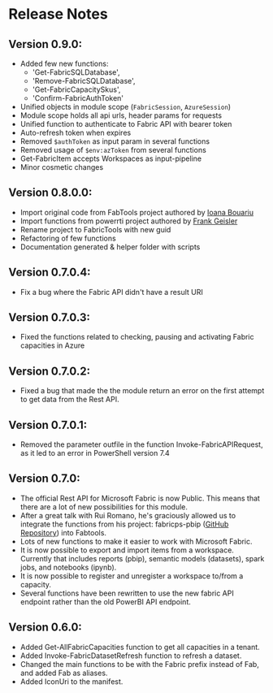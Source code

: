 # Release Notes

## Version 0.9.0:
* Added few new functions:
  - 'Get-FabricSQLDatabase',
  - 'Remove-FabricSQLDatabase',
  - 'Get-FabricCapacitySkus',
  - 'Confirm-FabricAuthToken'
* Unified objects in module scope (`FabricSession`, `AzureSession`)
* Module scope holds all api urls, header params for requests
* Unified function to authenticate to Fabric API with bearer token
* Auto-refresh token when expires
* Removed `$authToken` as input param in several functions
* Removed usage of `$env:azToken` from several functions
* Get-FabricItem accepts Workspaces as input-pipeline
* Minor cosmetic changes

## Version 0.8.0.0:
- Import original code from FabTools project authored by [Ioana Bouariu](https://github.com/Jojobit)
- Import functions from powerrti project authored by [Frank Geisler](https://github.com/Frank-Geisler)
- Rename project to FabricTools with new guid 
- Refactoring of few functions
- Documentation generated & helper folder with scripts

## Version 0.7.0.4:
- Fix a bug where the Fabric API didn't have a result URI

## Version 0.7.0.3:
- Fixed the functions related to checking, pausing and activating Fabric capacities in Azure

## Version 0.7.0.2:
- Fixed a bug that made the the module return an error on the first attempt to get data from the Rest API.

## Version 0.7.0.1:
- Removed the parameter outfile in the function Invoke-FabricAPIRequest, as it led to an error in PowerShell version 7.4

## Version 0.7.0:
- The official Rest API for Microsoft Fabric is now Public. This means that there are a lot of new possibilities for this module.
- After a great talk with Rui Romano, he's graciously allowed us to integrate the functions from his project: fabricps-pbip ([GitHub Repository](https://github.com/RuiRomano/fabricps-pbip)) into Fabtools.
- Lots of new functions to make it easier to work with Microsoft Fabric.
- It is now possible to export and import items from a workspace. Currently that includes reports (pbip), semantic models (datasets), spark jobs, and notebooks (ipynb).
- It is now possible to register and unregister a workspace to/from a capacity.
- Several functions have been rewritten to use the new fabric API endpoint rather than the old PowerBI API endpoint.

## Version 0.6.0:
- Added Get-AllFabricCapacities function to get all capacities in a tenant.
- Added Invoke-FabricDatasetRefresh function to refresh a dataset.
- Changed the main functions to be with the Fabric prefix instead of Fab, and added Fab as aliases.
- Added IconUri to the manifest.
